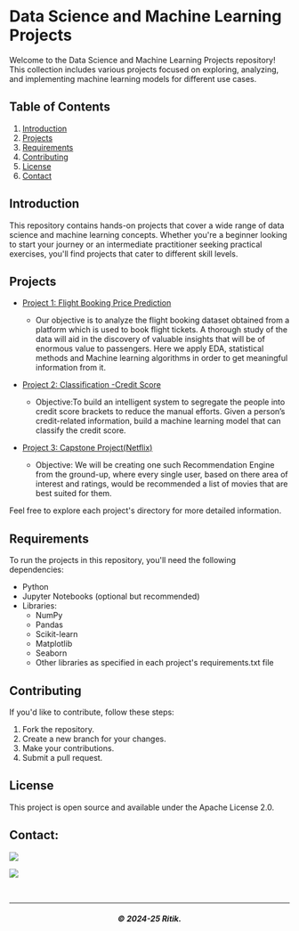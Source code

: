 # Data Science and Machine Learning Projects

Welcome to the Data Science and Machine Learning Projects repository! This collection includes various projects focused on exploring, analyzing, and implementing machine learning models for different use cases.

## Table of Contents
1. [Introduction](#introduction)
2. [Projects](#projects)
3. [Requirements](#requirements)
4. [Contributing](#contributing)
5. [License](#license)
6. [Contact](#contact)

## Introduction
This repository contains hands-on projects that cover a wide range of data science and machine learning concepts. Whether you're a beginner looking to start your journey or an intermediate practitioner seeking practical exercises, you'll find projects that cater to different skill levels.

## Projects
- [Project 1: Flight Booking Price Prediction](project1/)
  - Our objective is to analyze the flight booking dataset obtained from a platform which is used to book flight tickets. A thorough study of the data will aid in the discovery of valuable insights that will be of enormous value to passengers. Here we apply EDA, statistical methods and Machine learning algorithms in order to get meaningful information from it.

- [Project 2: Classification -Credit Score](project2/)
  - Objective:To build an intelligent system to segregate the people into credit score brackets to reduce the manual efforts. Given a person’s credit-related information, build a machine learning model that can classify the credit score.
   
- [Project 3: Capstone Project(Netflix)](project3/)
  - Objective: We will be creating one such Recommendation Engine from the ground-up, where every single user, based on there area of interest and ratings, would be recommended a list of movies that are best suited for them.
   
Feel free to explore each project's directory for more detailed information.

## Requirements
To run the projects in this repository, you'll need the following dependencies:

- Python
- Jupyter Notebooks (optional but recommended)
- Libraries:
  - NumPy 
  - Pandas
  - Scikit-learn 
  - Matplotlib 
  - Seaborn 
  - Other libraries as specified in each project's requirements.txt file

## Contributing
If you'd like to contribute, follow these steps:
1. Fork the repository.
2. Create a new branch for your changes.
3. Make your contributions.
4. Submit a pull request.

## License
This project is open source and available under the Apache License 2.0.

## Contact:

<a href="https://telegram.me/Rkch38" target="_blank"><img src="https://img.shields.io/badge/Messenger-Rkch38-blue?style=for-the-badge&logo=messenger"></a>

<a href="mailto:rkchoudharyritik2@gmail.com" target="_blank"><img src="https://img.shields.io/badge/Email-rkchoudharyritik2@gmail.com-blue?style=for-the-badge&logo=gmail"></a>

</br>

---

<h5 align="center">© 2024-25 Ritik.</h5>


